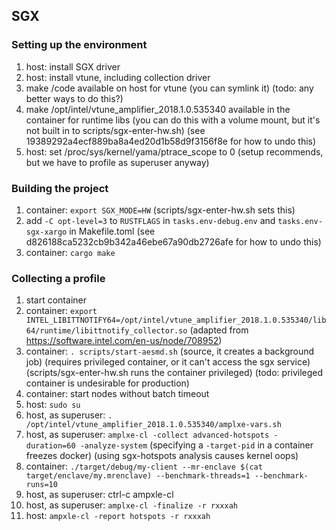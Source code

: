 ## SGX

### Setting up the environment
1. host: install SGX driver
1. host: install vtune, including collection driver
1. make /code available on host for vtune
   (you can symlink it)
   (todo: any better ways to do this?)
1. make /opt/intel/vtune_amplifier_2018.1.0.535340 available in the container for runtime libs
   (you can do this with a volume mount, but it's not built in to scripts/sgx-enter-hw.sh)
   (see 19389292a4ecf889ba8a4ed20d1b58d9f3156f8e for how to undo this)
1. host: set /proc/sys/kernel/yama/ptrace_scope to 0
   (setup recommends, but we have to profile as superuser anyway)

### Building the project
1. container: `export SGX_MODE=HW`
   (scripts/sgx-enter-hw.sh sets this)
1. add `-C opt-level=3` to `RUSTFLAGS` in `tasks.env-debug.env` and `tasks.env-sgx-xargo` in Makefile.toml
   (see d826188ca5232cb9b342a46ebe67a90db2726afe for how to undo this)
1. container: `cargo make`

### Collecting a profile
1. start container
1. container: `export INTEL_LIBITTNOTIFY64=/opt/intel/vtune_amplifier_2018.1.0.535340/lib64/runtime/libittnotify_collector.so`
   (adapted from https://software.intel.com/en-us/node/708952)
1. container: `. scripts/start-aesmd.sh`
   (source, it creates a background job)
   (requires privileged container, or it can't access the sgx service)
   (scripts/sgx-enter-hw.sh runs the container privileged)
   (todo: privileged container is undesirable for production)
1. container: start nodes without batch timeout
1. host: `sudo su`
1. host, as superuser: `. /opt/intel/vtune_amplifier_2018.1.0.535340/amplxe-vars.sh`
1. host, as superuser: `amplxe-cl -collect advanced-hotspots -duration=60 -analyze-system`
   (specifying a `-target-pid` in a container freezes docker)
   (using sgx-hotspots analysis causes kernel oops)
1. container: `./target/debug/my-client --mr-enclave $(cat target/enclave/my.mrenclave) --benchmark-threads=1 --benchmark-runs=10`
1. host, as superuser: ctrl-c ampxle-cl
1. host, as superuser: `amplxe-cl -finalize -r rxxxah`
1. host: `ampxle-cl -report hotspots -r rxxxah`
